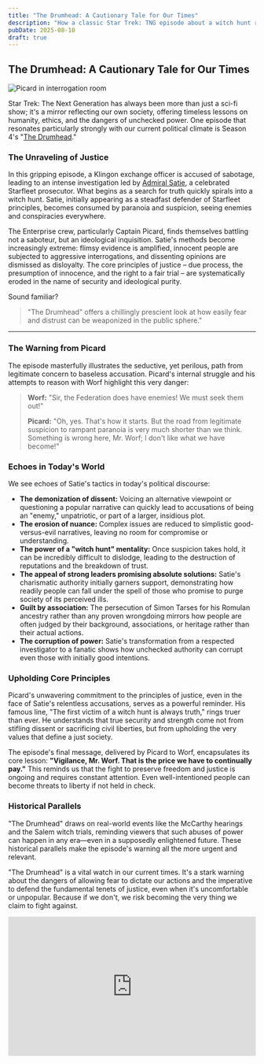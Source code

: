 ```yaml
---
title: "The Drumhead: A Cautionary Tale for Our Times"
description: "How a classic Star Trek: TNG episode about a witch hunt reflects our current political climate."
pubDate: 2025-08-10
draft: true
---
```


## The Drumhead: A Cautionary Tale for Our Times

![Picard in interrogation room](https://qmpdliftraf4pov3.public.blob.vercel-storage.com/Picard_in_interrogation_room-yNYq91n3Ne3pGgq6YAW7ajyAYXrIWd.webp)

Star Trek: The Next Generation has always been more than just a sci-fi show; it's a mirror reflecting our own society, offering timeless lessons on humanity, ethics, and the dangers of unchecked power. One episode that resonates particularly strongly with our current political climate is Season 4's "[The Drumhead](https://memory-alpha.fandom.com/wiki/The_Drumhead_(episode))."

### The Unraveling of Justice

In this gripping episode, a Klingon exchange officer is accused of sabotage, leading to an intense investigation led by [Admiral Satie](https://memory-alpha.fandom.com/wiki/Norah_Satie), a celebrated Starfleet prosecutor. What begins as a search for truth quickly spirals into a witch hunt. Satie, initially appearing as a steadfast defender of Starfleet principles, becomes consumed by paranoia and suspicion, seeing enemies and conspiracies everywhere.

The Enterprise crew, particularly Captain Picard, finds themselves battling not a saboteur, but an ideological inquisition. Satie's methods become increasingly extreme: flimsy evidence is amplified, innocent people are subjected to aggressive interrogations, and dissenting opinions are dismissed as disloyalty. The core principles of justice – due process, the presumption of innocence, and the right to a fair trial – are systematically eroded in the name of security and ideological purity.

Sound familiar?

> "The Drumhead" offers a chillingly prescient look at how easily fear and distrust can be weaponized in the public sphere."

---

### The Warning from Picard

The episode masterfully illustrates the seductive, yet perilous, path from legitimate concern to baseless accusation. Picard's internal struggle and his attempts to reason with Worf highlight this very danger:

> **Worf:** "Sir, the Federation does have enemies! We must seek them out!"
>
> **Picard:** "Oh, yes. That's how it starts. But the road from legitimate suspicion to rampant paranoia is very much shorter than we think. Something is wrong here, Mr. Worf; I don't like what we have become!"

### Echoes in Today's World

We see echoes of Satie's tactics in today's political discourse:

* **The demonization of dissent:** Voicing an alternative viewpoint or questioning a popular narrative can quickly lead to accusations of being an "enemy," unpatriotic, or part of a larger, insidious plot.
* **The erosion of nuance:** Complex issues are reduced to simplistic good-versus-evil narratives, leaving no room for compromise or understanding.
* **The power of a "witch hunt" mentality:** Once suspicion takes hold, it can be incredibly difficult to dislodge, leading to the destruction of reputations and the breakdown of trust.
* **The appeal of strong leaders promising absolute solutions:** Satie's charismatic authority initially garners support, demonstrating how readily people can fall under the spell of those who promise to purge society of its perceived ills.
* **Guilt by association:** The persecution of Simon Tarses for his Romulan ancestry rather than any proven wrongdoing mirrors how people are often judged by their background, associations, or heritage rather than their actual actions.
* **The corruption of power:** Satie's transformation from a respected investigator to a fanatic shows how unchecked authority can corrupt even those with initially good intentions.

### Upholding Core Principles

Picard's unwavering commitment to the principles of justice, even in the face of Satie's relentless accusations, serves as a powerful reminder. His famous line, "The first victim of a witch hunt is always truth," rings truer than ever. He understands that true security and strength come not from stifling dissent or sacrificing civil liberties, but from upholding the very values that define a just society.

The episode's final message, delivered by Picard to Worf, encapsulates its core lesson: **"Vigilance, Mr. Worf. That is the price we have to continually pay."** This reminds us that the fight to preserve freedom and justice is ongoing and requires constant attention. Even well-intentioned people can become threats to liberty if not held in check.

### Historical Parallels

"The Drumhead" draws on real-world events like the McCarthy hearings and the Salem witch trials, reminding viewers that such abuses of power can happen in any era—even in a supposedly enlightened future. These historical parallels make the episode's warning all the more urgent and relevant.

"The Drumhead" is a vital watch in our current times. It's a stark warning about the dangers of allowing fear to dictate our actions and the imperative to defend the fundamental tenets of justice, even when it's uncomfortable or unpopular. Because if we don't, we risk becoming the very thing we claim to fight against.

<div style="position: relative; width: 100%; max-width: 560px; margin: 0 auto; padding-bottom: 56.25%; height: 0; overflow: hidden;">
  <iframe
    src="https://www.youtube.com/embed/CbQvCzWkATA?si=uEZsqno7prfnjMyV"
    title="YouTube video player"
    allow="accelerometer; autoplay; clipboard-write; encrypted-media; gyroscope; picture-in-picture; web-share"
    referrerpolicy="strict-origin-when-cross-origin"
    allowfullscreen
    style="position: absolute; top: 0; left: 0; width: 100%; height: 100%; border: none; display: block;"
  ></iframe>
</div>
